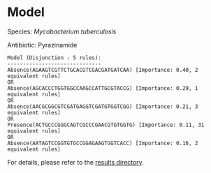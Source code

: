 
# Model

Species: *Mycobacterium tuberculosis*

Antibiotic: Pyrazinamide

```
Model (Disjunction - 5 rules):
------------------------------
Absence(AGAAGTCGTTCTGCACGTCGACGATGATCAA) [Importance: 0.40, 2 equivalent rules]
OR
Absence(AGCACCCTGGTGGCCAAGCCATTGCGTACCG) [Importance: 0.29, 1 equivalent rules]
OR
Absence(AACGCGGCGTCGATGAGGTCGATGTGGTCGG) [Importance: 0.21, 3 equivalent rules]
OR
Presence(ACTGCCCGGGCAGTCGCCCGAACGTGTGGTG) [Importance: 0.11, 31 equivalent rules]
OR
Absence(AATAGTCCGGTGTGCCGGAGAAGTGGTCACC) [Importance: 0.16, 2 equivalent rules]

```

For details, please refer to the [results directory](../../../../../results/scm_b/mycobacterium%20tuberculosis/pyrazinamide/repeat_4/).

